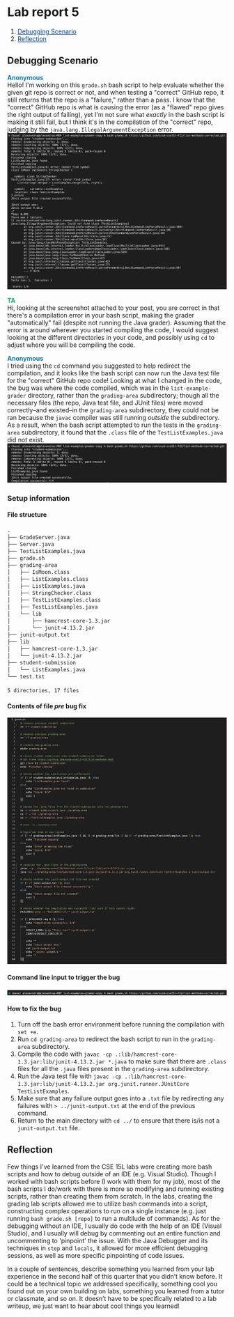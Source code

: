 # Lab report 5
1. <a href="https://alexavndra.github.io/cse15l-lab-reports/lab5#debugging-scenario" style="color:#023e8a;">Debugging Scenario</a>
2. <a href="https://alexavndra.github.io/cse15l-lab-reports/lab5#reflection" style="color:#023e8a;">Reflection</a>

## Debugging Scenario
<span style="color:#1279b0"> **Anonymous** </span><br/>
Hello! I'm working on this `grade.sh` bash script to help evaluate whether the given git repo is correct or not, and when testing a "correct" GitHub repo, it still returns that the repo is a "failure," rather than a pass. I know that the "correct" GitHub repo is what is causing the error (as a "flawed" repo gives the right output of failing), yet I'm not sure what *exactly* in the bash script is making it still fail, but I think it's in the compilation of the "correct" repo, judging by the `java.lang.IllegalArgumentException` error.
![Screenshot of symptom from code](lab5-assets/symptom.png)

<span style="color:#12b061"> **TA** </span><br/>
Hi, looking at the screenshot attached to your post, you are correct in that there's a compilation error in your bash script, making the grader "automatically" fail (despite not running the Java grader). Assuming that the error is around wherever you started compiling the code, I would suggest looking at the different directories in your code, and possibly using `cd` to adjust where you will be compiling the code.

<span style="color:#1279b0"> **Anonymous** </span><br/>
I tried using the `cd` command you suggested to help redirect the compilation, and it looks like the bash script can now run the Java test file for the "correct" GitHub repo code! Looking at what I changed in the code, the bug was where the code compiled, which was in the `list-example-grader` directory, rather than the `grading-area` subdirectory; though all the necessary files (the repo, Java test file, and JUnit files) were moved correctly–and existed–in the `grading-area` subdirectory, they could not be ran because the `javac` compiler was still running *outside* the subdirectory. As a result, when the bash script attempted to run the tests in the `grading-area` subdirectory, it found that the `.class` file of the `TestListExamples.java` did not exist. 
![Screenshot of symptom from code](lab5-assets/new-attempt-with-bug-fix.png)

### Setup information
#### File structure
```
.
├── GradeServer.java
├── Server.java
├── TestListExamples.java
├── grade.sh
├── grading-area
│   ├── IsMoon.class
│   ├── ListExamples.class
│   ├── ListExamples.java
│   ├── StringChecker.class
│   ├── TestListExamples.class
│   ├── TestListExamples.java
│   └── lib
│       ├── hamcrest-core-1.3.jar
│       └── junit-4.13.2.jar
├── junit-output.txt
├── lib
│   ├── hamcrest-core-1.3.jar
│   └── junit-4.13.2.jar
├── student-submission
│   └── ListExamples.java
└── test.txt

5 directories, 17 files
```

#### Contents of file *pre* bug fix
![Bugged bash file](lab5-assets/bugged-bash-file-contents.png)

#### Command line input to trigger the bug
![Command line input](lab5-assets/command-line-input.png)

#### How to fix the bug
1. Turn off the bash error environment before running the compilation with `set +e`.
2. Run `cd grading-area` to redirect the bash script to run in the `grading-area` subdirectory.
3. Compile the code with `javac -cp .:lib/hamcrest-core-1.3.jar:lib/junit-4.13.2.jar *.java` to make sure that there are `.class` files for all the `.java` files present in the `grading-area` subdirectory.
4. Run the Java test file with `javac -cp .:lib/hamcrest-core-1.3.jar:lib/junit-4.13.2.jar org.junit.runner.JUnitCore TestListExamples`.
5. Make sure that any failure output goes into a `.txt` file by redirecting any failures with `> ../junit-output.txt` at the end of the previous command.
6. Return to the main directory with `cd ../` to ensure that there is/is not a `junit-output.txt` file.

## Reflection
Few things I've learned from the CSE 15L labs were creating more bash scripts and how to debug outside of an IDE (e.g. Visual Studio). Though I worked with bash scripts before (I work with them for my job), most of the bash scripts I do/work with there is more so modifying and running existing scripts, rather than creating them from scratch. In the labs, creating the grading lab scripts allowed me to utilize bash commands into a script, constructing complex operations to run on a single instance (e.g. just running `bash grade.sh [repo]` to run a multilude of commands). As for the debugging without an IDE, I usually do code with the help of an IDE (Visual Studio), and I usually will debug by commenting out an entire function and uncommenting to 'pinpoint' the issue. With the Java Debugger and its techniques in `step` and `locals`, it allowed for more efficient debugging sessions, as well as more specific pinpointing of code issues. 

In a couple of sentences, describe something you learned from your lab experience in the second half of this quarter that you didn’t know before. It could be a technical topic we addressed specifically, something cool you found out on your own building on labs, something you learned from a tutor or classmate, and so on. It doesn’t have to be specifically related to a lab writeup, we just want to hear about cool things you learned!